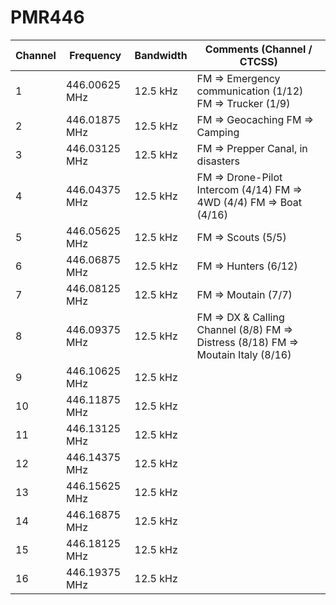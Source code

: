 # PMR446



Channel | Frequency | Bandwidth | Comments (Channel / CTCSS)
-- | -- | -- | -- 
1 |	446.00625 MHz |	12.5 kHz |	FM => Emergency communication (1/12) FM => Trucker (1/9)
2 |	446.01875 MHz |	12.5 kHz |	FM => Geocaching FM => Camping
3 |	446.03125 MHz |	12.5 kHz |	FM => Prepper Canal, in disasters
4 |	446.04375 MHz |	12.5 kHz |	FM => Drone-Pilot Intercom (4/14) FM => 4WD (4/4) FM => Boat (4/16)
5 |	446.05625 MHz |	12.5 kHz |	FM => Scouts (5/5)
6 |	446.06875 MHz |	12.5 kHz |	FM => Hunters (6/12)
7 |	446.08125 MHz |	12.5 kHz |	FM => Moutain (7/7)
8 |	446.09375 MHz |	12.5 kHz |	FM => DX & Calling Channel (8/8) FM => Distress (8/18) FM => Moutain Italy (8/16)
9 |	446.10625 MHz |	12.5 kHz |
10| 	446.11875 MHz |	12.5 kHz |	
11| 	446.13125 MHz |	12.5 kHz |	
12| 	446.14375 MHz |	12.5 kHz |	
13| 	446.15625 MHz |	12.5 kHz |	
14| 	446.16875 MHz |	12.5 kHz |	
15| 	446.18125 MHz |	12.5 kHz |	
16| 	446.19375 MHz |	12.5 kHz |	
